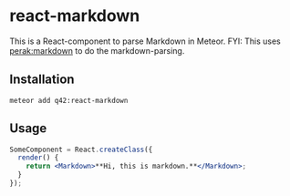 # react-markdown
This is a React-component to parse Markdown in Meteor. FYI: This uses [perak:markdown](https://atmospherejs.com/perak/markdown) to do the markdown-parsing.

## Installation

```
meteor add q42:react-markdown
```

## Usage

```jsx
SomeComponent = React.createClass({
  render() {
    return <Markdown>**Hi, this is markdown.**</Markdown>;
  }
});
```
